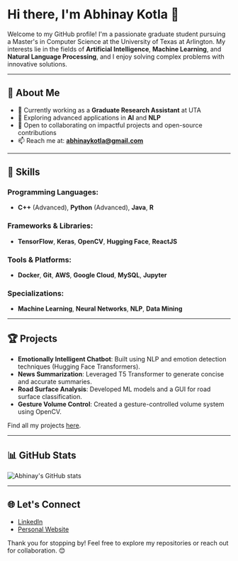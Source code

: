 # Hi there, I'm Abhinay Kotla 👋

Welcome to my GitHub profile! I'm a passionate graduate student pursuing a Master's in Computer Science at the University of Texas at Arlington. My interests lie in the fields of **Artificial Intelligence**, **Machine Learning**, and **Natural Language Processing**, and I enjoy solving complex problems with innovative solutions.

---

## 🚀 About Me
- 🔭 Currently working as a **Graduate Research Assistant** at UTA
- 🌱 Exploring advanced applications in **AI** and **NLP**
- 🤝 Open to collaborating on impactful projects and open-source contributions
- 📫 Reach me at: **abhinaykotla@gmail.com**

---

## 🌟 Skills

### Programming Languages:
- **C++** (Advanced), **Python** (Advanced), **Java**, **R**

### Frameworks & Libraries:
- **TensorFlow**, **Keras**, **OpenCV**, **Hugging Face**, **ReactJS**

### Tools & Platforms:
- **Docker**, **Git**, **AWS**, **Google Cloud**, **MySQL**, **Jupyter**

### Specializations:
- **Machine Learning**, **Neural Networks**, **NLP**, **Data Mining**

---

## 🏆 Projects

- **Emotionally Intelligent Chatbot**: Built using NLP and emotion detection techniques (Hugging Face Transformers).
- **News Summarization**: Leveraged T5 Transformer to generate concise and accurate summaries.
- **Road Surface Analysis**: Developed ML models and a GUI for road surface classification.
- **Gesture Volume Control**: Created a gesture-controlled volume system using OpenCV.

Find all my projects [here](https://github.com/Abhinaykotla?tab=repositories).

---

## 📊 GitHub Stats
![Abhinay's GitHub stats](https://github-readme-stats.vercel.app/api?username=Abhinaykotla&show_icons=true&theme=radical)

---

## 🌐 Let's Connect

- [LinkedIn](https://linkedin.com/in/abhinaykotla)
- [Personal Website](abhinaykotla.com)

Thank you for stopping by! Feel free to explore my repositories or reach out for collaboration. 😊
